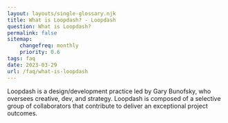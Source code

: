 ```yaml
--- 
layout: layouts/single-glossary.njk
title: What is Loopdash? - Loopdash
question: What is Loopdash?
permalink: false
sitemap:
	changefreq: monthly
	priority: 0.6
tags: faq
date: 2023-03-29
url: /faq/what-is-loopdash
---
```


<p class="font-41">Loopdash is a design/development practice led by Gary Bunofsky, who oversees creative, dev, and strategy. Loopdash is composed of a selective group of collaborators that contribute to deliver an exceptional project outcomes.
</p>